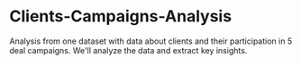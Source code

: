 # Clients-Campaigns-Analysis
Analysis from one dataset with data about clients and their participation in 5 deal campaigns. We'll analyze the data and extract key insights.
